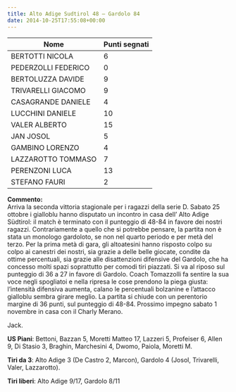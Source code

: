```yaml
---
title: Alto Adige Sudtirol 48 – Gardolo 84
date: 2014-10-25T17:55:08+00:00
---
```

| **Nome** | **Punti segnati** |
| -------- | ----------------- |
| BERTOTTI NICOLA | 6 |
| PEDERZOLLI FEDERICO | 0 |
| BERTOLUZZA DAVIDE | 9 |
| TRIVARELLI GIACOMO | 9 |
| CASAGRANDE DANIELE | 4 |
| LUCCHINI DANIELE | 10 |
| VALER ALBERTO | 15 |
| JAN JOSOL | 5 |
| GAMBINO LORENZO | 4 |
| LAZZAROTTO TOMMASO | 7 |
| PERENZONI LUCA | 13 |
| STEFANO FAURI | 2 |

**Commento:**  
Arriva la seconda vittoria stagionale per i ragazzi della serie D. Sabato 25 ottobre i gialloblu hanno disputato un incontro in casa dell’ Alto Adige Südtirol: il match è terminato con il punteggio di 48-84 in favore dei nostri ragazzi. Contrariamente a quello che si potrebbe pensare, la partita non è stata un monologo gardoloto, se non nel quarto periodo e per metà del terzo. Per la prima metà di gara, gli altoatesini hanno risposto colpo su colpo ai canestri dei nostri, sia grazie a delle belle giocate, condite da ottime percentuali, sia grazie alle disattenzioni difensive del Gardolo, che ha concesso molti spazi soprattutto per comodi tiri piazzati. Si va al riposo sul punteggio di 36 a 27 in favore di Gardolo. Coach Tomazzolli fa sentire la sua voce negli spogliatoi e nella ripresa le cose prendono la piega giusta: l’intensità difensiva aumenta, calano le percentuali bolzanine e l’attacco gialloblu sembra girare meglio. La partita si chiude con un perentorio margine di 36 punti, sul punteggio di 48-84. Prossimo impegno sabato 1 novembre in casa con il Charly Merano.

Jack.

**US Piani**: Bettoni, Bazzan 5, Moretti Matteo 17, Lazzeri 5, Profeiser 6, Allen 9, Di Stasio 3, Braghin, Marchesini 4, Dwomo, Paiola, Moretti M.

**Tiri da 3**: Alto Adige 3 (De Castro 2, Marcon), Gardolo 4 (Josol, Trivarelli, Valer, Lazzarotto).

**Tiri liberi**: Alto Adige 9/17, Gardolo 8/11